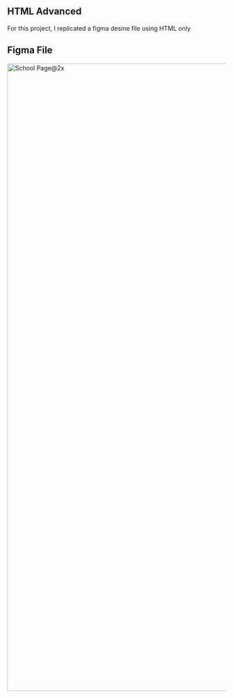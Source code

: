 ## HTML Advanced
For this project, I replicated a figma desine file using HTML only


## Figma File
<image width="1440" alt="School Page@2x" src="https://user-images.githubusercontent.com/67793634/192224177-3a136d6d-9c94-426a-8bda-370f44123684.png">
